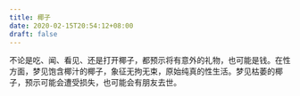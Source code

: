 ```yaml
---
title: 椰子
date: 2020-02-15T20:54:12+08:00
draft: false
---
```


不论是吃、闻、看见、还是打开椰子，都预示将有意外的礼物，也可能是钱。在性方面，梦见饱含椰汁的椰子，象征无拘无束，原始纯真的性生活。梦见枯萎的椰子，预示可能会遭受损失，也可能会有朋友去世。